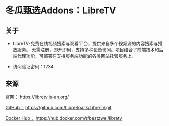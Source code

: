 # 冬瓜甄选Addons：LibreTV

## 关于

- LibreTV-免费在线视频搜索与观看平台，提供来自多个视频源的内容搜索与播放服务。
  无需注册，即开即用，支持多种设备访问。项目结合了前端技术和后端代理功能，可部署在支持服务端功能的各类网站托管服务上。

- 访问验证密码：1234

## 来源
[ 官网：](https://libretv.is-an.org/) https://libretv.is-an.org/

[GitHub：](https://github.com/LibreSpark/LibreTV.git) https://github.com/LibreSpark/LibreTV.git

[Docker Hub：](https://hub.docker.com/r/bestzwei/libretv) https://hub.docker.com/r/bestzwei/libretv
